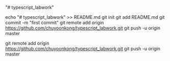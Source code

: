 "# typescript_labwork" 


echo "# typescript_labwork" >> README.md
git init
git add README.md
git commit -m "first commit"
git remote add origin https://github.com/chuyoonkong/typescript_labwork.git
git push -u origin master

git remote add origin https://github.com/chuyoonkong/typescript_labwork.git
git push -u origin master